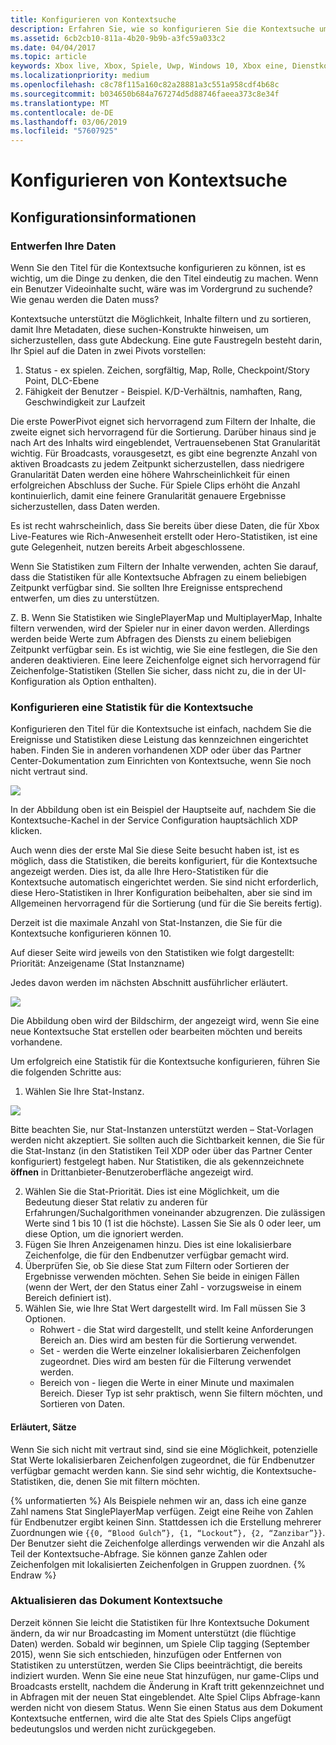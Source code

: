 ```yaml
---
title: Konfigurieren von Kontextsuche
description: Erfahren Sie, wie so konfigurieren Sie die Kontextsuche um Spiele Clips und Broadcasts zu markieren.
ms.assetid: 6cb2cb10-811a-4b20-9b9b-a3fc59a033c2
ms.date: 04/04/2017
ms.topic: article
keywords: Xbox live, Xbox, Spiele, Uwp, Windows 10, Xbox eine, Dienstkonfiguration, Kontextsuche, Spiele Clip übertragen
ms.localizationpriority: medium
ms.openlocfilehash: c8c78f115a160c82a28881a3c551a958cdf4b68c
ms.sourcegitcommit: b034650b684a767274d5d88746faeea373c8e34f
ms.translationtype: MT
ms.contentlocale: de-DE
ms.lasthandoff: 03/06/2019
ms.locfileid: "57607925"
---
```

# <a name="configuring-contextual-search"></a>Konfigurieren von Kontextsuche

## <a name="configuration-info"></a>Konfigurationsinformationen

### <a name="designing-your-data"></a>Entwerfen Ihre Daten
Wenn Sie den Titel für die Kontextsuche konfigurieren zu können, ist es wichtig, um die Dinge zu denken, die den Titel eindeutig zu machen.  Wenn ein Benutzer Videoinhalte sucht, wäre was im Vordergrund zu suchende?  Wie genau werden die Daten muss?

Kontextsuche unterstützt die Möglichkeit, Inhalte filtern und zu sortieren, damit Ihre Metadaten, diese suchen-Konstrukte hinweisen, um sicherzustellen, dass gute Abdeckung.  Eine gute Faustregeln besteht darin, Ihr Spiel auf die Daten in zwei Pivots vorstellen:
1. Status - ex spielen.  Zeichen, sorgfältig, Map, Rolle, Checkpoint/Story Point, DLC-Ebene
2. Fähigkeit der Benutzer - Beispiel. K/D-Verhältnis, namhaften, Rang, Geschwindigkeit zur Laufzeit

Die erste PowerPivot eignet sich hervorragend zum Filtern der Inhalte, die zweite eignet sich hervorragend für die Sortierung.  Darüber hinaus sind je nach Art des Inhalts wird eingeblendet, Vertrauensebenen Stat Granularität wichtig.  Für Broadcasts, vorausgesetzt, es gibt eine begrenzte Anzahl von aktiven Broadcasts zu jedem Zeitpunkt sicherzustellen, dass niedrigere Granularität Daten werden eine höhere Wahrscheinlichkeit für einen erfolgreichen Abschluss der Suche.  Für Spiele Clips erhöht die Anzahl kontinuierlich, damit eine feinere Granularität genauere Ergebnisse sicherzustellen, dass Daten werden.

Es ist recht wahrscheinlich, dass Sie bereits über diese Daten, die für Xbox Live-Features wie Rich-Anwesenheit erstellt oder Hero-Statistiken, ist eine gute Gelegenheit, nutzen bereits Arbeit abgeschlossene.

Wenn Sie Statistiken zum Filtern der Inhalte verwenden, achten Sie darauf, dass die Statistiken für alle Kontextsuche Abfragen zu einem beliebigen Zeitpunkt verfügbar sind.  Sie sollten Ihre Ereignisse entsprechend entwerfen, um dies zu unterstützen.

Z. B. Wenn Sie Statistiken wie SinglePlayerMap und MultiplayerMap, Inhalte filtern verwenden, wird der Spieler nur in einer davon werden.  Allerdings werden beide Werte zum Abfragen des Diensts zu einem beliebigen Zeitpunkt verfügbar sein.  Es ist wichtig, wie Sie eine festlegen, die Sie den anderen deaktivieren.  Eine leere Zeichenfolge eignet sich hervorragend für Zeichenfolge-Statistiken (Stellen Sie sicher, dass nicht zu, die in der UI-Konfiguration als Option enthalten).

### <a name="configuring-a-stat-for-contextual-search"></a>Konfigurieren eine Statistik für die Kontextsuche
Konfigurieren den Titel für die Kontextsuche ist einfach, nachdem Sie die Ereignisse und Statistiken diese Leistung das kennzeichnen eingerichtet haben.  Finden Sie in anderen vorhandenen XDP oder über das Partner Center-Dokumentation zum Einrichten von Kontextsuche, wenn Sie noch nicht vertraut sind.

![](../images/contextual_search/config02.png)

In der Abbildung oben ist ein Beispiel der Hauptseite auf, nachdem Sie die Kontextsuche-Kachel in der Service Configuration hauptsächlich XDP klicken.

Auch wenn dies der erste Mal Sie diese Seite besucht haben ist, ist es möglich, dass die Statistiken, die bereits konfiguriert, für die Kontextsuche angezeigt werden.  Dies ist, da alle Ihre Hero-Statistiken für die Kontextsuche automatisch eingerichtet werden. Sie sind nicht erforderlich, diese Hero-Statistiken in Ihrer Konfiguration beibehalten, aber sie sind im Allgemeinen hervorragend für die Sortierung (und für die Sie bereits fertig).

Derzeit ist die maximale Anzahl von Stat-Instanzen, die Sie für die Kontextsuche konfigurieren können 10.

Auf dieser Seite wird jeweils von den Statistiken wie folgt dargestellt: Priorität: Anzeigename (Stat Instanzname)

Jedes davon werden im nächsten Abschnitt ausführlicher erläutert.

![](../images/contextual_search/config01.png)

Die Abbildung oben wird der Bildschirm, der angezeigt wird, wenn Sie eine neue Kontextsuche Stat erstellen oder bearbeiten möchten und bereits vorhandene.

Um erfolgreich eine Statistik für die Kontextsuche konfigurieren, führen Sie die folgenden Schritte aus:
1. Wählen Sie Ihre Stat-Instanz.

  ![](../images/contextual_search/config03.png)

  Bitte beachten Sie, nur Stat-Instanzen unterstützt werden – Stat-Vorlagen werden nicht akzeptiert.  Sie sollten auch die Sichtbarkeit kennen, die Sie für die Stat-Instanz (in den Statistiken Teil XDP oder über das Partner Center konfiguriert) festgelegt haben.  Nur Statistiken, die als gekennzeichnete **öffnen** in Drittanbieter-Benutzeroberfläche angezeigt wird.

2. Wählen Sie die Stat-Priorität. Dies ist eine Möglichkeit, um die Bedeutung dieser Stat relativ zu anderen für Erfahrungen/Suchalgorithmen voneinander abzugrenzen.  Die zulässigen Werte sind 1 bis 10 (1 ist die höchste).  Lassen Sie Sie als 0 oder leer, um diese Option, um die ignoriert werden.
3. Fügen Sie Ihren Anzeigenamen hinzu.  Dies ist eine lokalisierbare Zeichenfolge, die für den Endbenutzer verfügbar gemacht wird.
4. Überprüfen Sie, ob Sie diese Stat zum Filtern oder Sortieren der Ergebnisse verwenden möchten.  Sehen Sie beide in einigen Fällen (wenn der Wert, der den Status einer Zahl - vorzugsweise in einem Bereich definiert ist).
5. Wählen Sie, wie Ihre Stat Wert dargestellt wird.  Im Fall müssen Sie 3 Optionen.
   * Rohwert - die Stat wird dargestellt, und stellt keine Anforderungen Bereich an.  Dies wird am besten für die Sortierung verwendet.
   * Set - werden die Werte einzelner lokalisierbaren Zeichenfolgen zugeordnet.  Dies wird am besten für die Filterung verwendet werden.
   * Bereich von - liegen die Werte in einer Minute und maximalen Bereich.  Dieser Typ ist sehr praktisch, wenn Sie filtern möchten, und Sortieren von Daten.

#### <a name="explaining-sets"></a>Erläutert, Sätze
Wenn Sie sich nicht mit vertraut sind, sind sie eine Möglichkeit, potenzielle Stat Werte lokalisierbaren Zeichenfolgen zugeordnet, die für Endbenutzer verfügbar gemacht werden kann.  Sie sind sehr wichtig, die Kontextsuche-Statistiken, die, denen Sie mit filtern möchten.

{% unformatierten %} Als Beispiele nehmen wir an, dass ich eine ganze Zahl namens Stat SinglePlayerMap verfügen.  Zeigt eine Reihe von Zahlen für Endbenutzer ergibt keinen Sinn.  Stattdessen ich die Erstellung mehrerer Zuordnungen wie ```{{0, “Blood Gulch”}, {1, “Lockout”}, {2, “Zanzibar”}}```.  Der Benutzer sieht die Zeichenfolge allerdings verwenden wir die Anzahl als Teil der Kontextsuche-Abfrage.  Sie können ganze Zahlen oder Zeichenfolgen mit lokalisierten Zeichenfolgen in Gruppen zuordnen.
{% Endraw %}

### <a name="updating-your-contextual-search-document"></a>Aktualisieren das Dokument Kontextsuche
Derzeit können Sie leicht die Statistiken für Ihre Kontextsuche Dokument ändern, da wir nur Broadcasting im Moment unterstützt (die flüchtige Daten) werden.  Sobald wir beginnen, um Spiele Clip tagging (September 2015), wenn Sie sich entschieden, hinzufügen oder Entfernen von Statistiken zu unterstützen, werden Sie Clips beeinträchtigt, die bereits indiziert wurden.  Wenn Sie eine neue Stat hinzufügen, nur game-Clips und Broadcasts erstellt, nachdem die Änderung in Kraft tritt gekennzeichnet und in Abfragen mit der neuen Stat eingeblendet. Alte Spiel Clips Abfrage-kann werden nicht von diesem Status. Wenn Sie einen Status aus dem Dokument Kontextsuche entfernen, wird die alte Stat des Spiels Clips angefügt bedeutungslos und werden nicht zurückgegeben.
